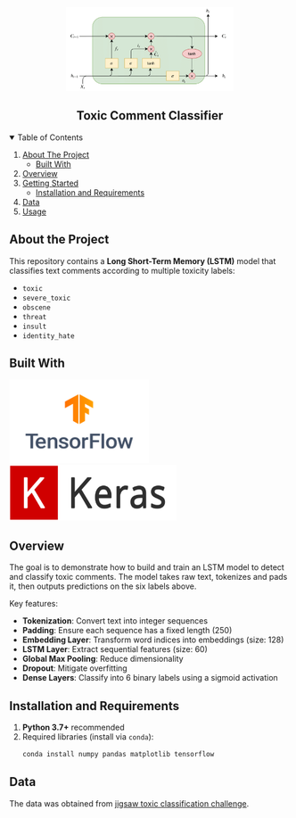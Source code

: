 <p align="center">
    <img src="assets/lstm.png" alt="Logo" width="300" height="150">
</p>
<h2 align="center">Toxic Comment Classifier</h2>


<!-- TABLE OF CONTENTS -->
<details open="open">
  <summary>Table of Contents</summary>
  <ol>
    <li>
      <a href="#about-the-project">About The Project</a>
      <ul>
        <li><a href="#built-with">Built With</a></li>
      </ul>
    </li>
    <li>
      <a href="#overview">Overview</a>
    </li>
    <li>
      <a href="#getting-started">Getting Started</a>
      <ul>
        <li><a href="#installation-and-requirements">Installation and Requirements</a></li>
      </ul>
    </li>
    <li><a href="#data">Data</a></li>
    <li><a href="#usage">Usage</a></li>
  </ol>
</details>

## About the Project

This repository contains a **Long Short-Term Memory (LSTM)** model that classifies text comments according to multiple toxicity labels:

- `toxic`
- `severe_toxic`
- `obscene`
- `threat`
- `insult`
- `identity_hate`

## Built With

<span><img src="assets/tensorflow.png" alt="Logo" width="250" height="150"><img src="assets/keras.png" alt="Logo" width="300" height="100"></span>

## Overview

The goal is to demonstrate how to build and train an LSTM model to detect and classify toxic comments. The model takes raw text, tokenizes and pads it, then outputs predictions on the six labels above.

Key features:

- **Tokenization**: Convert text into integer sequences  
- **Padding**: Ensure each sequence has a fixed length (250)  
- **Embedding Layer**: Transform word indices into embeddings (size: 128)  
- **LSTM Layer**: Extract sequential features (size: 60)  
- **Global Max Pooling**: Reduce dimensionality  
- **Dropout**: Mitigate overfitting  
- **Dense Layers**: Classify into 6 binary labels using a sigmoid activation  

## Installation and Requirements

1. **Python 3.7+** recommended  
2. Required libraries (install via `conda`):
   ```bash
   conda install numpy pandas matplotlib tensorflow
   ```

## Data
   The data was obtained from [jigsaw toxic classification challenge](https://www.kaggle.com/competitions/jigsaw-toxic-comment-classification-challenge).
    
